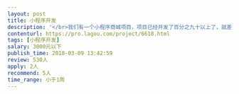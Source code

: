 ```yaml
---                
layout: post       
title: 小程序开发           
description: '</br>我们有一个小程序商城项目，项目已经开发了百分之九十以上了，就差一个计步功能没有开发，需要增加一个计步功能，用户每天的步行数量获得平台奖励的积分，目前前后端都有，小程序前端我们也做好了，就是需要后端给开发小程序做接口，需要JAVA技术人员。</br>'     
contenturl: https://pro.lagou.com/project/6618.html      
tags: [小程序开发]            
salary: 3000元以下          
publish_time: 2018-03-09 13:42:59         
review: 530人                   
apply: 2人                   
recommend: 5人                   
time_range: 小于1周              
---                 
```

